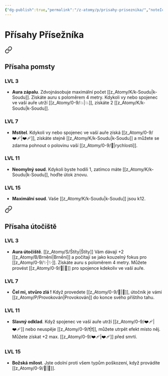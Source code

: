```yaml
---
{"dg-publish":true,"permalink":"/z-atomy/p/prisahy-priseznika/","noteIcon":""}
---
```


# Přísahy Přísežníka

<div class="transclusion internal-embed is-loaded"><a class="markdown-embed-link" href="/z-atomy/p/prisaha-pomsty/" aria-label="Open link"><svg xmlns="http://www.w3.org/2000/svg" width="24" height="24" viewBox="0 0 24 24" fill="none" stroke="currentColor" stroke-width="2" stroke-linecap="round" stroke-linejoin="round" class="svg-icon lucide-link"><path d="M10 13a5 5 0 0 0 7.54.54l3-3a5 5 0 0 0-7.07-7.07l-1.72 1.71"></path><path d="M14 11a5 5 0 0 0-7.54-.54l-3 3a5 5 0 0 0 7.07 7.07l1.71-1.71"></path></svg></a><div class="markdown-embed">




## Přísaha pomsty
### LVL 3
- **Aura zápalu**. Zdvojnásobuje maximální počet [[z_Atomy/K/k-Soudu\|k-Soudu]]. Získáte auru s poloměrem 4 metry. Kdykoli vy nebo spojenec ve vaší auře utrží [[z_Atomy/0-9/💥\|💥]], získáte 2 [[z_Atomy/K/k-Soudu\|k-Soudu]].

### LVL 7
- **Mstitel**. Kdykoli vy nebo spojenec ve vaší auře získá [[z_Atomy/0-9/❤️‍🩹\|❤️‍🩹]], získáte stejně [[z_Atomy/K/k-Soudu\|k-Soudu]] a můžete se zdarma pohnout o polovinu vaší [[z_Atomy/0-9/🏃\|rychlosti]].

### LVL 11
- **Neomylný soud**. Kdykoli byste hodili 1, zatímco máte [[z_Atomy/K/k-Soudu\|k-Soudu]], hoďte útok znovu.

### LVL 15
- **Maximální soud**. Vaše [[z_Atomy/K/k-Soudu\|k-Soudu]] jsou k12.

</div></div>


<div class="transclusion internal-embed is-loaded"><a class="markdown-embed-link" href="/z-atomy/p/prisaha-utociste/" aria-label="Open link"><svg xmlns="http://www.w3.org/2000/svg" width="24" height="24" viewBox="0 0 24 24" fill="none" stroke="currentColor" stroke-width="2" stroke-linecap="round" stroke-linejoin="round" class="svg-icon lucide-link"><path d="M10 13a5 5 0 0 0 7.54.54l3-3a5 5 0 0 0-7.07-7.07l-1.72 1.71"></path><path d="M14 11a5 5 0 0 0-7.54-.54l-3 3a5 5 0 0 0 7.07 7.07l1.71-1.71"></path></svg></a><div class="markdown-embed">




## Přísaha útočiště
### LVL 3
- **Aura útočiště**. [[z_Atomy/S/Štíty\|Štíty]] Vám dávají +2 [[z_Atomy/B/Brnění\|Brnění]] a počítají se jako kouzelný fokus pro [[z_Atomy/0-9/✨\|✨]]. Získáte auru s poloměrem 4 metry. Můžete provést [[z_Atomy/0-9/🔰\|🔰]] pro spojence kdekoliv ve vaší auře.

### LVL 7
- **Čel mi, stvůro zlá !** Když provedete [[z_Atomy/0-9/🔰\|🔰]], útočník je vámi [[z_Atomy/P/Provokován\|Provokován]] do konce svého příštího tahu.

### LVL 11
- **Slavný odklad**. Když spojenec ve vaší auře utrží [[z_Atomy/0-9/❤️‍🩹\|❤️‍🩹]] nebo neuspěje [[z_Atomy/0-9/❗\|❗]], můžete utrpět efekt místo něj. Můžete získat +2 max. [[z_Atomy/0-9/❤️‍🩹\|❤️‍🩹]] před smrtí.

### LVL 15
- **Božská milost**. Jste odolní proti všem typům poškození, když provádíte [[z_Atomy/0-9/🔰\|🔰]].

</div></div>


